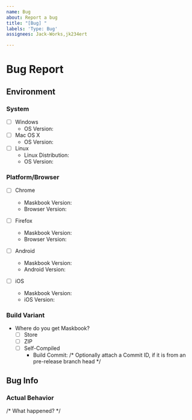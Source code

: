 ```yaml
---
name: Bug
about: Report a bug
title: "[Bug] "
labels: 'Type: Bug'
assignees: Jack-Works,jk234ert

---
```


# Bug Report 

## Environment

### System

- [ ] Windows
    - OS Version:
- [ ] Mac OS X
    - OS Version:
- [ ] Linux
    - Linux Distribution:
    - OS Version:

### Platform/Browser

- [ ] Chrome
  - Maskbook Version: 
  - Browser Version:

- [ ] Firefox
  - Maskbook Version:
  - Browser Version:

- [ ] Android
  - Maskbook Version:
  - Android Version:

- [ ] iOS
  - Maskbook Version:
  - iOS Version:

### Build Variant

- Where do you get Maskbook? 
  - [ ] Store
  - [ ] ZIP
  - [ ] Self-Compiled
    - Build Commit: /* Optionally attach a Commit ID, if it is from an pre-release branch head */


## Bug Info

### Actual Behavior

/* What happened? */
